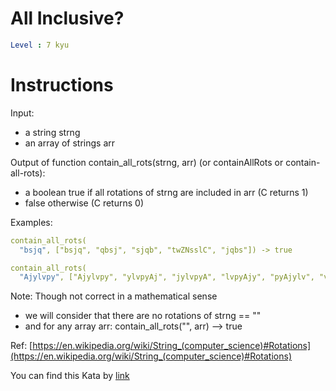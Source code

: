 # All Inclusive?

```yaml
Level : 7 kyu
```

# Instructions

Input:
- a string strng
- an array of strings arr

Output of function contain_all_rots(strng, arr) (or containAllRots or contain-all-rots):
- a boolean true if all rotations of strng are included in arr (C returns 1)
- false otherwise (C returns 0)

Examples:

```yaml
contain_all_rots(
  "bsjq", ["bsjq", "qbsj", "sjqb", "twZNsslC", "jqbs"]) -> true

contain_all_rots(
  "Ajylvpy", ["Ajylvpy", "ylvpyAj", "jylvpyA", "lvpyAjy", "pyAjylv", "vpyAjyl", "ipywee"]) -> false)
```

Note:
Though not correct in a mathematical sense

- we will consider that there are no rotations of strng == ""
- and for any array arr: contain_all_rots("", arr) --> true

Ref: [https://en.wikipedia.org/wiki/String_(computer_science)#Rotations](https://en.wikipedia.org/wiki/String_(computer_science)#Rotations)

You can find this Kata by [link](https://www.codewars.com/kata/5700c9acc1555755be00027e/train/java)